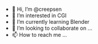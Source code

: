 - 👋 Hi, I’m @creepsen
- 👀 I’m interested in CGI
- 🌱 I’m currently learning Blender
- 💞️ I’m looking to collaborate on ...
- 📫 How to reach me ...

<!---
creepsen/creepsen is a ✨ special ✨ repository because its `README.md` (this file) appears on your GitHub profile.
You can click the Preview link to take a look at your changes.
--->
